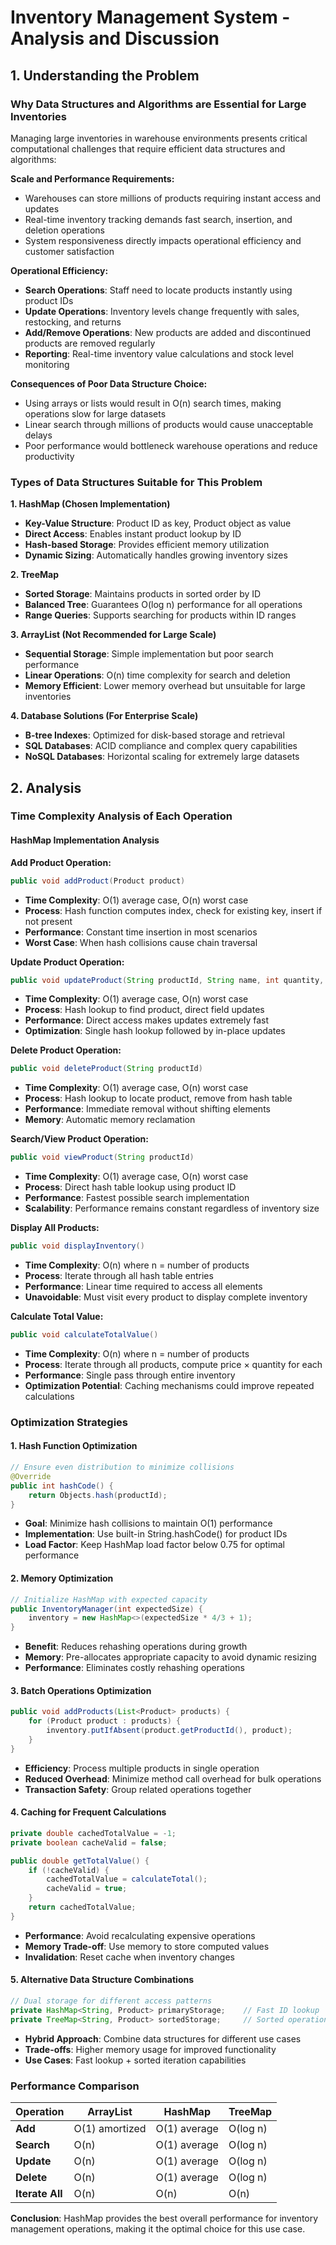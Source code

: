 # Inventory Management System - Analysis and Discussion

## 1. Understanding the Problem

### Why Data Structures and Algorithms are Essential for Large Inventories

Managing large inventories in warehouse environments presents critical computational challenges that require efficient data structures and algorithms:

**Scale and Performance Requirements:**
- Warehouses can store millions of products requiring instant access and updates
- Real-time inventory tracking demands fast search, insertion, and deletion operations
- System responsiveness directly impacts operational efficiency and customer satisfaction

**Operational Efficiency:**
- **Search Operations**: Staff need to locate products instantly using product IDs
- **Update Operations**: Inventory levels change frequently with sales, restocking, and returns
- **Add/Remove Operations**: New products are added and discontinued products are removed regularly
- **Reporting**: Real-time inventory value calculations and stock level monitoring

**Consequences of Poor Data Structure Choice:**
- Using arrays or lists would result in O(n) search times, making operations slow for large datasets
- Linear search through millions of products would cause unacceptable delays
- Poor performance would bottleneck warehouse operations and reduce productivity

### Types of Data Structures Suitable for This Problem

**1. HashMap (Chosen Implementation)**
- **Key-Value Structure**: Product ID as key, Product object as value
- **Direct Access**: Enables instant product lookup by ID
- **Hash-based Storage**: Provides efficient memory utilization
- **Dynamic Sizing**: Automatically handles growing inventory sizes

**2. TreeMap**
- **Sorted Storage**: Maintains products in sorted order by ID
- **Balanced Tree**: Guarantees O(log n) performance for all operations
- **Range Queries**: Supports searching for products within ID ranges

**3. ArrayList (Not Recommended for Large Scale)**
- **Sequential Storage**: Simple implementation but poor search performance
- **Linear Operations**: O(n) time complexity for search and deletion
- **Memory Efficient**: Lower memory overhead but unsuitable for large inventories

**4. Database Solutions (For Enterprise Scale)**
- **B-tree Indexes**: Optimized for disk-based storage and retrieval
- **SQL Databases**: ACID compliance and complex query capabilities
- **NoSQL Databases**: Horizontal scaling for extremely large datasets

## 2. Analysis

### Time Complexity Analysis of Each Operation

#### HashMap Implementation Analysis

**Add Product Operation:**
```java
public void addProduct(Product product)
```
- **Time Complexity**: O(1) average case, O(n) worst case
- **Process**: Hash function computes index, check for existing key, insert if not present
- **Performance**: Constant time insertion in most scenarios
- **Worst Case**: When hash collisions cause chain traversal

**Update Product Operation:**
```java
public void updateProduct(String productId, String name, int quantity, double price)
```
- **Time Complexity**: O(1) average case, O(n) worst case
- **Process**: Hash lookup to find product, direct field updates
- **Performance**: Direct access makes updates extremely fast
- **Optimization**: Single hash lookup followed by in-place updates

**Delete Product Operation:**
```java
public void deleteProduct(String productId)
```
- **Time Complexity**: O(1) average case, O(n) worst case
- **Process**: Hash lookup to locate product, remove from hash table
- **Performance**: Immediate removal without shifting elements
- **Memory**: Automatic memory reclamation

**Search/View Product Operation:**
```java
public void viewProduct(String productId)
```
- **Time Complexity**: O(1) average case, O(n) worst case
- **Process**: Direct hash table lookup using product ID
- **Performance**: Fastest possible search implementation
- **Scalability**: Performance remains constant regardless of inventory size

**Display All Products:**
```java
public void displayInventory()
```
- **Time Complexity**: O(n) where n = number of products
- **Process**: Iterate through all hash table entries
- **Performance**: Linear time required to access all elements
- **Unavoidable**: Must visit every product to display complete inventory

**Calculate Total Value:**
```java
public void calculateTotalValue()
```
- **Time Complexity**: O(n) where n = number of products
- **Process**: Iterate through all products, compute price × quantity for each
- **Performance**: Single pass through entire inventory
- **Optimization Potential**: Caching mechanisms could improve repeated calculations

### Optimization Strategies

#### 1. Hash Function Optimization
```java
// Ensure even distribution to minimize collisions
@Override
public int hashCode() {
    return Objects.hash(productId);
}
```
- **Goal**: Minimize hash collisions to maintain O(1) performance
- **Implementation**: Use built-in String.hashCode() for product IDs
- **Load Factor**: Keep HashMap load factor below 0.75 for optimal performance

#### 2. Memory Optimization
```java
// Initialize HashMap with expected capacity
public InventoryManager(int expectedSize) {
    inventory = new HashMap<>(expectedSize * 4/3 + 1);
}
```
- **Benefit**: Reduces rehashing operations during growth
- **Memory**: Pre-allocates appropriate capacity to avoid dynamic resizing
- **Performance**: Eliminates costly rehashing operations

#### 3. Batch Operations Optimization
```java
public void addProducts(List<Product> products) {
    for (Product product : products) {
        inventory.putIfAbsent(product.getProductId(), product);
    }
}
```
- **Efficiency**: Process multiple products in single operation
- **Reduced Overhead**: Minimize method call overhead for bulk operations
- **Transaction Safety**: Group related operations together

#### 4. Caching for Frequent Calculations
```java
private double cachedTotalValue = -1;
private boolean cacheValid = false;

public double getTotalValue() {
    if (!cacheValid) {
        cachedTotalValue = calculateTotal();
        cacheValid = true;
    }
    return cachedTotalValue;
}
```
- **Performance**: Avoid recalculating expensive operations
- **Memory Trade-off**: Use memory to store computed values
- **Invalidation**: Reset cache when inventory changes

#### 5. Alternative Data Structure Combinations
```java
// Dual storage for different access patterns
private HashMap<String, Product> primaryStorage;    // Fast ID lookup
private TreeMap<String, Product> sortedStorage;     // Sorted operations
```
- **Hybrid Approach**: Combine data structures for different use cases
- **Trade-offs**: Higher memory usage for improved functionality
- **Use Cases**: Fast lookup + sorted iteration capabilities

### Performance Comparison

| Operation | ArrayList | HashMap | TreeMap |
|-----------|-----------|---------|---------|
| **Add** | O(1) amortized | O(1) average | O(log n) |
| **Search** | O(n) | O(1) average | O(log n) |
| **Update** | O(n) | O(1) average | O(log n) |
| **Delete** | O(n) | O(1) average | O(log n) |
| **Iterate All** | O(n) | O(n) | O(n) |

**Conclusion**: HashMap provides the best overall performance for inventory management operations, making it the optimal choice for this use case.